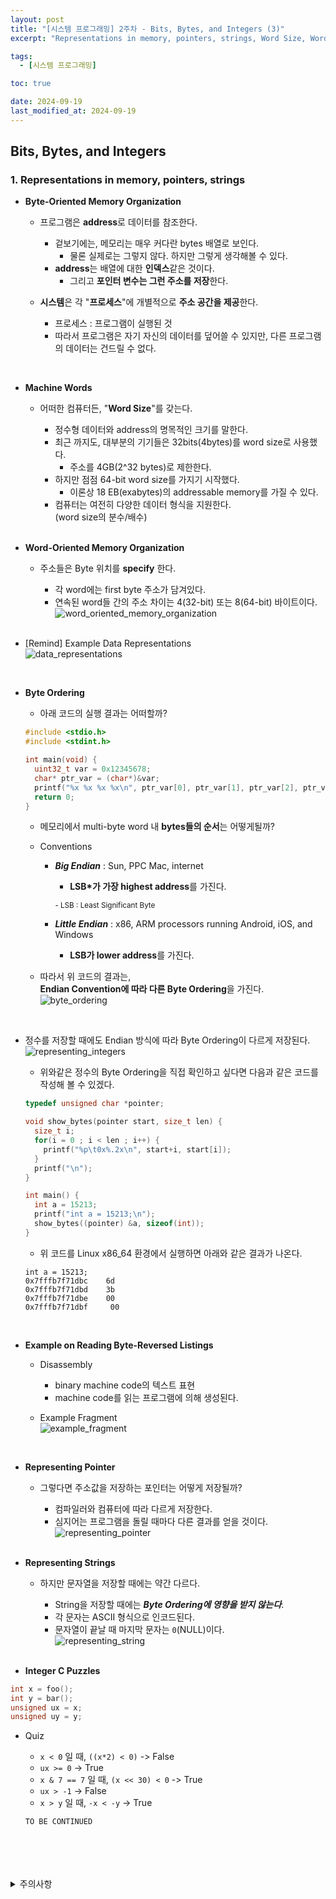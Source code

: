 ```yaml
---
layout: post
title: "[시스템 프로그래밍] 2주차 - Bits, Bytes, and Integers (3)"
excerpt: "Representations in memory, pointers, strings, Word Size, Word-Oriented memory organization, Byte ordering, Representing String, Pointer"

tags:
  - [시스템 프로그래밍]

toc: true

date: 2024-09-19
last_modified_at: 2024-09-19
---
```

## Bits, Bytes, and Integers
### 1. Representations in memory, pointers, strings
- **Byte-Oriented Memory Organization**  

  - 프로그램은 **address**로 데이터를 참조한다.  
    - 겉보기에는, 메모리는 매우 커다란 bytes 배열로 보인다.
      - 물론 실제로는 그렇지 않다. 하지만 그렇게 생각해볼 수 있다.  
    - **address**는 배열에 대한 **인덱스**같은 것이다.  
      - 그리고 **포인터 변수는 그런 주소를 저장**한다.  

  - **시스템**은 각 "**프로세스**"에 개별적으로 **주소 공간을 제공**한다.  
    - 프로세스 : 프로그램이 실행된 것
    - 따라서 프로그램은 자기 자신의 데이터를 덮어쓸 수 있지만, 다른 프로그램의 데이터는 건드릴 수 없다.  

<br>

- **Machine Words**  
  - 어떠한 컴퓨터든, "**Word Size**"를 갖는다.  

    - 정수형 데이터와 address의 명목적인 크기를 말한다.  
    - 최근 까지도, 대부분의 기기들은 32bits(4bytes)를 word size로 사용했다.  
      - 주소를 4GB(2^32 bytes)로 제한한다.  
    - 하지만 점점 64-bit word size를 가지기 시작했다.  
      - 이론상 18 EB(exabytes)의 addressable memory를 가질 수 있다.  
    - 컴퓨터는 여전히 다양한 데이터 형식을 지원한다.  
    (word size의 분수/배수)  

    <br>

- **Word-Oriented Memory Organization**  
  - 주소들은 Byte 위치를 **specify** 한다.  
    - 각 word에는 first byte 주소가 담겨있다.  
    - 연속된 word들 간의 주소 차이는 4(32-bit) 또는 8(64-bit) 바이트이다.  
    ![word_oriented_memory_organization][def]

    <br>

- [Remind] Example Data Representations  
![data_representations][def2]  

<br>

- **Byte Ordering**
  - 아래 코드의 실행 결과는 어떠할까?  

  ```c
  #include <stdio.h>
  #include <stdint.h>

  int main(void) {
    uint32_t var = 0x12345678;
    char* ptr_var = (char*)&var;
    printf("%x %x %x %x\n", ptr_var[0], ptr_var[1], ptr_var[2], ptr_var[3]);
    return 0;
  }
  ```

  - 메모리에서 multi-byte word 내 **bytes들의 순서**는 어떻게될까?  

  - Conventions
    - ***Big Endian*** : Sun, PPC Mac, internet
      - **LSB*가 가장 highest address**를 가진다.  

      <sup>- LSB : Least Significant Byte</sup>

    - ***Little Endian*** : x86, ARM processors running Android, iOS, and Windows
      - **LSB가 lower address**를 가진다.  

  - 따라서 위 코드의 결과는,  
  **Endian Convention에 따라 다른 Byte Ordering**을 가진다.  
  ![byte_ordering][def3]  
  
  <br>

- 정수를 저장할 때에도 Endian 방식에 따라 Byte Ordering이 다르게 저장된다.  
![representing_integers][def4]  

  - 위와같은 정수의 Byte Ordering을 직접 확인하고 싶다면 다음과 같은 코드를 작성해 볼 수 있겠다.  

  ```c
  typedef unsigned char *pointer;

  void show_bytes(pointer start, size_t len) {
    size_t i;
    for(i = 0 ; i < len ; i++) {
      printf("%p\t0x%.2x\n", start+i, start[i]);
    }
    printf("\n");
  }

  int main() {
    int a = 15213;
    printf("int a = 15213;\n");
    show_bytes((pointer) &a, sizeof(int));
  }
  ```

  - 위 코드를 Linux x86_64 환경에서 실행하면 아래와 같은 결과가 나온다.  

  ```
  int a = 15213;
  0x7fffb7f71dbc    6d
  0x7fffb7f71dbd    3b
  0x7fffb7f71dbe    00
  0x7fffb7f71dbf     00
  ```

  <br>

- **Example on Reading Byte-Reversed Listings**
  - Disassembly
    - binary machine code의 텍스트 표현
    - machine code를 읽는 프로그램에 의해 생성된다.  

  - Example Fragment  
  ![example_fragment][def5]  

  <br>

- **Representing Pointer**
  - 그렇다면 주소값을 저장하는 포인터는 어떻게 저장될까?  
    - 컴파일러와 컴퓨터에 따라 다르게 저장한다.  
    - 심지어는 프로그램을 돌릴 때마다 다른 결과를 얻을 것이다.  
  ![representing_pointer][def6]

    <br>

- **Representing Strings**
  - 하지만 문자열을 저장할 때에는 약간 다르다.  
    - String을 저장할 때에는 ***Byte Ordering에 영향을 받지 않는다***.  
    - 각 문자는 ASCII 형식으로 인코드된다.  
    - 문자열이 끝날 때 마지막 문자는 `0`(NULL)이다.  
  ![representing_string][def7]  

    <br>

- **Integer C Puzzles**

```c
int x = foo();
int y = bar();
unsigned ux = x;
unsigned uy = y;
```

- Quiz
  - `x < 0` 일 때, `((x*2) < 0)`  ->  False
  - `ux >= 0`  ->  True
  - `x & 7 == 7` 일 때, `(x << 30) < 0`  ->  True
  - `ux > -1`  -> False
  - `x > y` 일 때, `-x < -y`  ->  True  
  
  ```
  TO BE CONTINUED
  ```

<br>
<br>
<br>
<br>
<details>
<summary>주의사항</summary>
<div markdown="1">  

이 포스팅은 강원대학교 송원준 교수님의 시스템 프로그래밍 수업을 들으며 내용을 정리 한 것입니다.  
수업 내용에 대한 저작권은 교수님께 있으니,  
다른 곳으로의 무분별한 내용 복사를 자제해 주세요.  

</div>
</details>

[def]: https://i.imgur.com/YCjYlNq.png
[def2]: https://i.imgur.com/NYu67bB.png
[def3]: https://i.imgur.com/QSzTHQD.png
[def4]: https://i.imgur.com/KmRBYe9.png
[def5]: https://i.imgur.com/aWIRFio.png
[def6]: https://i.imgur.com/FTjB3NJ.png
[def7]: https://i.imgur.com/p5qXlpz.png